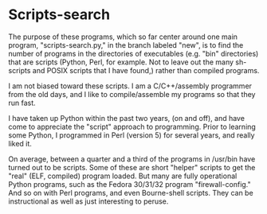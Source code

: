 # Scripts-search
The purpose of these programs, which so far center around one main program, "scripts-search.py," in the branch labeled "new", is to find the number of programs in the directories of executables (e.g. "bin" directories) that are scripts (Python, Perl, for example. Not to leave out the many sh-scripts and POSIX scripts that I have found,) rather than compiled programs. 

I am not biased toward these scripts. I am a C/C++/assembly programmer from the old days, and I like to compile/assemble my programs so that they run fast.

I have taken up Python within the past two years, (on and off), and have come to appreciate the "script" approach to programming. Prior to learning some Python, I programmed in Perl (version 5) for several years, and really liked it.

On average, between a quarter and a third of the programs in /usr/bin have turned out to be scripts. Some of these are short "helper" scripts to get the "real" (ELF, compiled) program loaded. But many are fully operational Python programs, such as the Fedora 30/31/32 program "firewall-config." And so on with Perl programs, and even Bourne-shell scripts. They can be instructional as well as just interesting to peruse.
